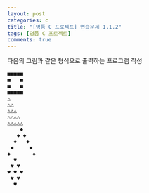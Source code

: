 ```yaml
---
layout: post
categories: c
title: "[명품 C 프로젝트] 연습문제 1.1.2"
tags: [명품 C 프로젝트]
comments: true
---
```

다음의 그림과 같은 형식으로 출력하는 프로그램 작성

```
■■■■■
■   ■
■   ■
■■■■■
△
△△
△△△
△△△△
△△△△△
    ◆
   ◆ ◆
  ◆   ◆
 ◆     ◆
◆       ◆
  ♥
 ♥ ♥
♥ ♥ ♥
 ♥ ♥
  ♥
```

<script src="https://gist.github.com/junbly/4f78f7ae01947dedc07ed09cccaf4520.js"></script>
